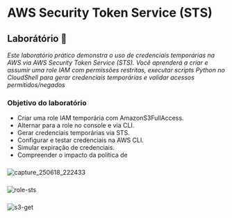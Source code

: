
# AWS Security Token Service (STS) 

## Laborátório 🥼

_Este laboratório prático demonstra o uso de credenciais temporárias na AWS via AWS Security Token Service (STS). Você aprenderá a criar e assumir uma role IAM com permissões restritas, executar scripts Python no CloudShell para gerar credenciais temporárias e validar acessos permitidos/negados_

### Objetivo do laboratório
- Criar uma role IAM temporária com AmazonS3FullAccess.
- Alternar para a role no console e via CLI.
- Gerar credenciais temporárias via STS.
- Configurar e testar credenciais na AWS CLI.
- Simular expiração de credenciais.
- Compreender o impacto da política de

###
![capture_250618_222433](https://github.com/user-attachments/assets/1295f42c-168a-4c3c-8e27-9dddd4949f1b)
###
![role-sts](https://github.com/user-attachments/assets/1c271d94-9e4a-4272-a62a-e9555b4d6530)
###
![s3-get](https://github.com/user-attachments/assets/efd3c73e-58f5-426b-b076-e0ecca774c56)


